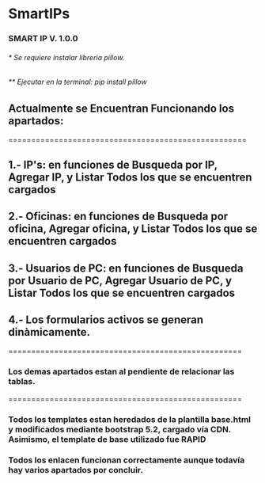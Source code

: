 # SmartIPs

### SMART IP V. 1.0.0

###### * Se requiere instalar libreria pillow. 
###### ** Ejecutar en la terminal: pip install pillow

## Actualmente se Encuentran Funcionando los apartados:
====================================================

## 1.- IP's: en funciones de Busqueda por IP, Agregar IP, y Listar Todos los que se encuentren cargados
## 2.- Oficinas: en funciones de Busqueda por oficina, Agregar oficina, y Listar Todos los que se encuentren cargados
## 3.- Usuarios de PC: en funciones de Busqueda por Usuario de PC, Agregar Usuario de PC, y Listar Todos los que se encuentren cargados
## 4.- Los formularios activos se generan dinàmicamente.
===================================================

### Los demas apartados estan al pendiente de relacionar las tablas.

===================================================
### Todos los templates estan heredados de la plantilla base.html y modificados mediante bootstrap 5.2, cargado vía CDN. Asimismo, el template de base utilizado fue RAPID

### Todos los enlacen funcionan correctamente aunque todavía hay varios apartados por concluir.
